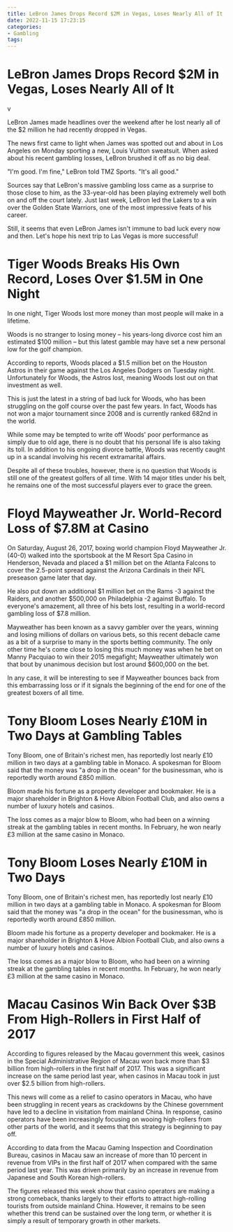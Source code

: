 ```yaml
---
title: LeBron James Drops Record $2M in Vegas, Loses Nearly All of It
date: 2022-11-15 17:23:15
categories:
- Gambling
tags:
---
```



#  LeBron James Drops Record $2M in Vegas, Loses Nearly All of It

v

LeBron James made headlines over the weekend after he lost nearly all of the $2 million he had recently dropped in Vegas.

The news first came to light when James was spotted out and about in Los Angeles on Monday sporting a new, Louis Vuitton sweatsuit. When asked about his recent gambling losses, LeBron brushed it off as no big deal.

"I'm good. I'm fine," LeBron told TMZ Sports. "It's all good."

Sources say that LeBron's massive gambling loss came as a surprise to those close to him, as the 33-year-old has been playing extremely well both on and off the court lately. Just last week, LeBron led the Lakers to a win over the Golden State Warriors, one of the most impressive feats of his career.

Still, it seems that even LeBron James isn't immune to bad luck every now and then. Let's hope his next trip to Las Vegas is more successful!

#  Tiger Woods Breaks His Own Record, Loses Over $1.5M in One Night

In one night, Tiger Woods lost more money than most people will make in a lifetime.

Woods is no stranger to losing money – his years-long divorce cost him an estimated $100 million – but this latest gamble may have set a new personal low for the golf champion.

According to reports, Woods placed a $1.5 million bet on the Houston Astros in their game against the Los Angeles Dodgers on Tuesday night. Unfortunately for Woods, the Astros lost, meaning Woods lost out on that investment as well.

This is just the latest in a string of bad luck for Woods, who has been struggling on the golf course over the past few years. In fact, Woods has not won a major tournament since 2008 and is currently ranked 682nd in the world.

While some may be tempted to write off Woods' poor performance as simply due to old age, there is no doubt that his personal life is also taking its toll. In addition to his ongoing divorce battle, Woods was recently caught up in a scandal involving his recent extramarital affairs.

Despite all of these troubles, however, there is no question that Woods is still one of the greatest golfers of all time. With 14 major titles under his belt, he remains one of the most successful players ever to grace the green.

#  Floyd Mayweather Jr. World-Record Loss of $7.8M at Casino

On Saturday, August 26, 2017, boxing world champion Floyd Mayweather Jr. (40-0) walked into the sportsbook at the M Resort Spa Casino in Henderson, Nevada and placed a $1 million bet on the Atlanta Falcons to cover the 2.5-point spread against the Arizona Cardinals in their NFL preseason game later that day.

He also put down an additional $1 million bet on the Rams -3 against the Raiders, and another $500,000 on Philadelphia -2 against Buffalo. To everyone's amazement, all three of his bets lost, resulting in a world-record gambling loss of $7.8 million.

Mayweather has been known as a savvy gambler over the years, winning and losing millions of dollars on various bets, so this recent debacle came as a bit of a surprise to many in the sports betting community. The only other time he's come close to losing this much money was when he bet on Manny Pacquiao to win their 2015 megafight; Mayweather ultimately won that bout by unanimous decision but lost around $600,000 on the bet.

In any case, it will be interesting to see if Mayweather bounces back from this embarrassing loss or if it signals the beginning of the end for one of the greatest boxers of all time.

#  Tony Bloom Loses Nearly £10M in Two Days at Gambling Tables

Tony Bloom, one of Britain's richest men, has reportedly lost nearly £10 million in two days at a gambling table in Monaco. A spokesman for Bloom said that the money was "a drop in the ocean" for the businessman, who is reportedly worth around £850 million.

Bloom made his fortune as a property developer and bookmaker. He is a major shareholder in Brighton & Hove Albion Football Club, and also owns a number of luxury hotels and casinos.

The loss comes as a major blow to Bloom, who had been on a winning streak at the gambling tables in recent months. In February, he won nearly £3 million at the same casino in Monaco.

# Tony Bloom Loses Nearly £10M in Two Days 


Tony Bloom, one of Britain's richest men, has reportedly lost nearly £10 million in two days at a gambling table in Monaco. A spokesman for Bloom said that the money was "a drop in the ocean" for the businessman, who is reportedly worth around £850 million. 

Bloom made his fortune as a property developer and bookmaker. He is a major shareholder in Brighton & Hove Albion Football Club, and also owns a number of luxury hotels and casinos. 

The loss comes as a major blow to Bloom, who had been on a winning streak at the gambling tables in recent months. In February, he won nearly £3 million at the same casino in Monaco.

#  Macau Casinos Win Back Over $3B From High-Rollers in First Half of 2017

According to figures released by the Macau government this week, casinos in the Special Administrative Region of Macau won back more than $3 billion from high-rollers in the first half of 2017. This was a significant increase on the same period last year, when casinos in Macau took in just over $2.5 billion from high-rollers.

This news will come as a relief to casino operators in Macau, who have been struggling in recent years as crackdowns by the Chinese government have led to a decline in visitation from mainland China. In response, casino operators have been increasingly focusing on wooing high-rollers from other parts of the world, and it seems that this strategy is beginning to pay off.

According to data from the Macau Gaming Inspection and Coordination Bureau, casinos in Macau saw an increase of more than 10 percent in revenue from VIPs in the first half of 2017 when compared with the same period last year. This was driven primarily by an increase in revenue from Japanese and South Korean high-rollers.

The figures released this week show that casino operators are making a strong comeback, thanks largely to their efforts to attract high-rolling tourists from outside mainland China. However, it remains to be seen whether this trend can be sustained over the long term, or whether it is simply a result of temporary growth in other markets.